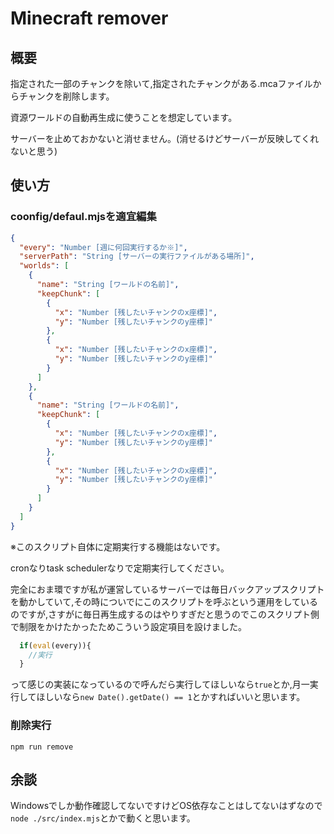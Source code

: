 # Minecraft remover

## 概要
指定された一部のチャンクを除いて,指定されたチャンクがある.mcaファイルからチャンクを削除します。

資源ワールドの自動再生成に使うことを想定しています。

サーバーを止めておかないと消せません。(消せるけどサーバーが反映してくれないと思う)
## 使い方
### coonfig/defaul.mjsを適宜編集
```json
{
  "every": "Number [週に何回実行するか※]",
  "serverPath": "String [サーバーの実行ファイルがある場所]",
  "worlds": [
    {
      "name": "String [ワールドの名前]",
      "keepChunk": [
        {
          "x": "Number [残したいチャンクのx座標]",
          "y": "Number [残したいチャンクのy座標]"
        },
        {
          "x": "Number [残したいチャンクのx座標]",
          "y": "Number [残したいチャンクのy座標]"
        }
      ]
    },
    {
      "name": "String [ワールドの名前]",
      "keepChunk": [
        {
          "x": "Number [残したいチャンクのx座標]",
          "y": "Number [残したいチャンクのy座標]"
        },
        {
          "x": "Number [残したいチャンクのx座標]",
          "y": "Number [残したいチャンクのy座標]"
        }
      ]
    }
  ]
}
```
※このスクリプト自体に定期実行する機能はないです。

cronなりtask schedulerなりで定期実行してください。

完全におま環ですが私が運営しているサーバーでは毎日バックアップスクリプトを動かしていて,その時についでにこのスクリプトを呼ぶという運用をしているのですが,さすがに毎日再生成するのはやりすぎだと思うのでこのスクリプト側で制限をかけたかったためこういう設定項目を設けました。
```Javascript
  if(eval(every)){
    //実行
  }
```
って感じの実装になっているので呼んだら実行してほしいなら`true`とか,月一実行してほしいなら`new Date().getDate() == 1`とかすればいいと思います。
### 削除実行
`npm run remove`

## 余談
Windowsでしか動作確認してないですけどOS依存なことはしてないはずなので`node ./src/index.mjs`とかで動くと思います。
